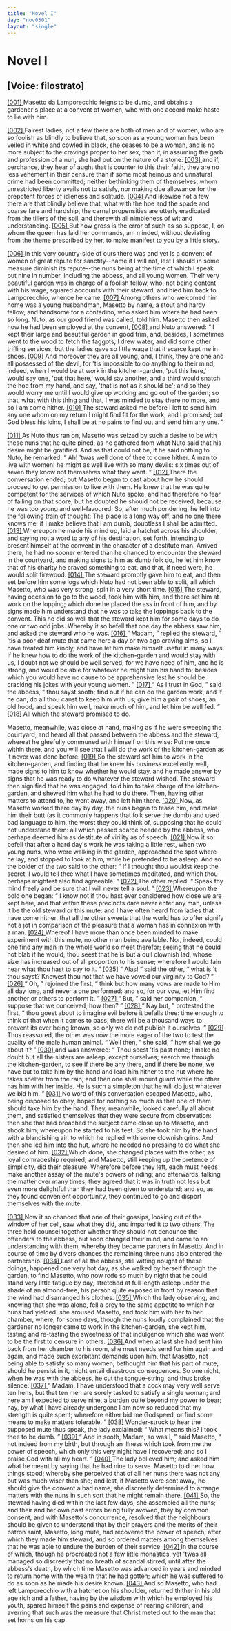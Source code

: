 ```yaml
---
title: "Novel I"
day: "nov0301"
layout: "single"
---
```

<div id="nov0301" type="novella" who="filostrato">
 <h1>
  Novel I
 </h1>
 <p>
  <h2>
   [Voice: filostrato]
  </h2>
 </p>
 <argument>
  <p>
   <a href="{{ site.baseurl }}itDecameron/nov0301#p03010001" id="p03010001">
    [001]
   </a>
   Masetto da Lamporecchio feigns to be dumb, and obtains
	a gardener's place at a convent of women, who with
	one accord make haste to lie with him.
  </p>
 </argument>
 <div3 type="commentary" who="filostrato">
  <p>
   <a href="{{ site.baseurl }}itDecameron/nov0301#p03010002" id="p03010002">
    [002]
   </a>
   Fairest
   ladies, not a few there are both of men and of women,
	who are so foolish as blindly to believe that, so soon as a young
	woman has been veiled in white and cowled in black, she ceases to
	be a woman, and is no more subject to the cravings proper to her
	sex, than if, in assuming the garb and profession of a nun, she had
	put on the nature of a stone:
   <a href="{{ site.baseurl }}itDecameron/nov0301#p03010003" id="p03010003">
    [003]
   </a>
   and if, perchance, they hear of aught
	that is counter to this their faith, they are no less vehement in their
	censure than if some most heinous and unnatural crime had been
	committed; neither bethinking them of themselves, whom unrestricted
	liberty avails not to satisfy, nor making due allowance for
	the prepotent forces of idleness and solitude.
   <a href="{{ site.baseurl }}itDecameron/nov0301#p03010004" id="p03010004">
    [004]
   </a>
   And likewise not a
	few there are that blindly believe that, what with the hoe and the
	spade and coarse fare and hardship, the carnal propensities are utterly
	eradicated from the tillers of the soil, and therewith all nimbleness of
	wit and understanding.
   <a href="{{ site.baseurl }}itDecameron/nov0301#p03010005" id="p03010005">
    [005]
   </a>
   But how gross is the error of such as so
	suppose, I, on whom the queen has laid her commands, am minded,
	without deviating from the theme prescribed by her, to make manifest
	to you by a little story.
  </p>
 </div3>
 <p>
  <a href="{{ site.baseurl }}itDecameron/nov0301#p03010006" id="p03010006">
   [006]
  </a>
  In this very country-side of ours there was and yet is a convent of
 women of great repute for sanctity--name it I will not, lest I should
 in some measure diminish its repute--the nuns being at the time of
 which I speak but nine in number, including the abbess, and all
 young women. Their very beautiful garden was in charge of a
 foolish fellow, who, not being content with his wage, squared
  accounts with their steward, and hied him back to Lamporecchio,
 whence he came.
  <a href="{{ site.baseurl }}itDecameron/nov0301#p03010007" id="p03010007">
   [007]
  </a>
  Among others who welcomed him home was a
 young husbandman, Masetto by name, a stout and hardy fellow, and
 handsome for a contadino, who asked him where he had been so
 long. Nuto, as our good friend was called, told him. Masetto
 then asked how he had been employed at the convent,
  <a href="{{ site.baseurl }}itDecameron/nov0301#p03010008" id="p03010008">
   [008]
  </a>
  and Nuto
 answered:
  <q direct="unspecified">
   I kept their large and beautiful garden in good trim,
 and, besides, I sometimes went to the wood to fetch the faggots, I
 drew water, and did some other trifling services; but the ladies gave
 so little wage that it scarce kept me in shoes.
   <a href="{{ site.baseurl }}itDecameron/nov0301#p03010009" id="p03010009">
    [009]
   </a>
   And moreover they
 are all young, and, I think, they are one and all possessed of the
 devil, for 'tis impossible to do anything to their mind; indeed, when
 I would be at work in the kitchen-garden, 'put this here,' would say
 one, 'put that here,' would say another, and a third would snatch
 the hoe from my hand, and say, 'that is not as it should be'; and
 so they would worry me until I would give up working and go out
 of the garden; so that, what with this thing and that, I was minded
 to stay there no more, and so I am come hither.
   <a href="{{ site.baseurl }}itDecameron/nov0301#p03010010" id="p03010010">
    [010]
   </a>
   The steward asked
 me before I left to send him any one whom on my return I might
 find fit for the work, and I promised; but God bless his loins, I
 shall be at no pains to find out and send him any one.
  </q>
 </p>
 <p>
  <a href="{{ site.baseurl }}itDecameron/nov0301#p03010011" id="p03010011">
   [011]
  </a>
  As Nuto thus ran on, Masetto was seized by such a desire to be
 with these nuns that he quite pined, as he gathered from what Nuto
 said that his desire might be gratified. And as that could not be,
 if he said nothing to Nuto, he remarked:
  <q direct="unspecified">
   Ah! 'twas well done
 of thee to come hither. A man to live with women! he might as
 well live with so many devils: six times out of seven they know not
 themselves what they want.
  </q>
  <a href="{{ site.baseurl }}itDecameron/nov0301#p03010012" id="p03010012">
   [012]
  </a>
  There the conversation ended; but
 Masetto began to cast about how he should proceed to get permission
 to live with them. He knew that he was quite competent for the
 services of which Nuto spoke, and had therefore no fear of failing on
 that score; but he doubted he should not be received, because he was
 too young and well-favoured. So, after much pondering, he fell into
 the following train of thought: The place is a long way off, and no
 one there knows me; if I make believe that I am dumb, doubtless
 I shall be admitted.
  <a href="{{ site.baseurl }}itDecameron/nov0301#p03010013" id="p03010013">
   [013]
  </a>
  Whereupon he made his mind up, laid a
 hatchet across his shoulder, and saying not a word to any of his
 destination, set forth, intending to present himself at the convent
  in the character of a destitute man. Arrived there, he had no
 sooner entered than he chanced to encounter the steward in the
 courtyard, and making signs to him as dumb folk do, he let him
 know that of his charity he craved something to eat, and that, if
 need were, he would split firewood.
  <a href="{{ site.baseurl }}itDecameron/nov0301#p03010014" id="p03010014">
   [014]
  </a>
  The steward promptly gave
 him to eat, and then set before him some logs which Nuto had not
 been able to split, all which Masetto, who was very strong, split
 in a very short time.
  <a href="{{ site.baseurl }}itDecameron/nov0301#p03010015" id="p03010015">
   [015]
  </a>
  The steward, having occasion to go to the
 wood, took him with him, and there set him at work on the lopping;
 which done he placed the ass in front of him, and by signs made him
 understand that he was to take the loppings back to the convent.
 This he did so well that the steward kept him for some days to do
 one or two odd jobs. Whereby it so befell that one day the abbess
 saw him, and asked the steward who he was.
  <a href="{{ site.baseurl }}itDecameron/nov0301#p03010016" id="p03010016">
   [016]
  </a>
  <q direct="unspecified">
   Madam,
  </q>
  replied
 the steward,
  <q direct="unspecified">
   'tis a poor deaf mute that came here a day or two
 ago craving alms, so I have treated him kindly, and have let him
 make himself useful in many ways. If he knew how to do the work
 of the kitchen-garden and would stay with us, I doubt not we should
 be well served; for we have need of him, and he is strong, and would
 be able for whatever he might turn his hand to; besides which you
 would have no cause to be apprehensive lest he should be cracking
 his jokes with your young women.
  </q>
  <a href="{{ site.baseurl }}itDecameron/nov0301#p03010017" id="p03010017">
   [017]
  </a>
  <q direct="unspecified">
   As I trust in God,
  </q>
  said the
 abbess,
  <q direct="unspecified">
   thou sayst sooth; find out if he can do the garden work,
 and if he can, do all thou canst to keep him with us; give him a
 pair of shoes, an old hood, and speak him well, make much of him,
 and let him be well fed.
  </q>
  <a href="{{ site.baseurl }}itDecameron/nov0301#p03010018" id="p03010018">
   [018]
  </a>
  All which the steward promised to do.
 </p>
 <p>
  Masetto, meanwhile, was close at hand, making as if he were
 sweeping the courtyard, and heard all that passed between the abbess
 and the steward, whereat he gleefully communed with himself on
 this wise: Put me once within there, and you will see that I will
 do the work of the kitchen-garden as it never was done before.
  <a href="{{ site.baseurl }}itDecameron/nov0301#p03010019" id="p03010019">
   [019]
  </a>
  So
 the steward set him to work in the kitchen-garden, and finding that
 he knew his business excellently well, made signs to him to know
 whether he would stay, and he made answer by signs that he was
 ready to do whatever the steward wished. The steward then signified
 that he was engaged, told him to take charge of the kitchen-garden,
 and shewed him what he had to do there. Then, having other
 matters to attend to, he went away, and left him there.
  <a href="{{ site.baseurl }}itDecameron/nov0301#p03010020" id="p03010020">
   [020]
  </a>
  Now, as
  Masetto worked there day by day, the nuns began to tease him, and
 make him their butt (as it commonly happens that folk serve the
 dumb) and used bad language to him, the worst they could think of,
 supposing that he could not understand them: all which passed
 scarce heeded by the abbess, who perhaps deemed him as destitute
 of virility as of speech.
  <a href="{{ site.baseurl }}itDecameron/nov0301#p03010021" id="p03010021">
   [021]
  </a>
  Now it so befell that after a hard day's
 work he was taking a little rest, when two young nuns, who were
 walking in the garden, approached the spot where he lay, and stopped
 to look at him, while he pretended to be asleep. And so the bolder
 of the two said to the other:
  <q direct="unspecified">
   If I thought thou wouldst keep the
 secret, I would tell thee what I have sometimes meditated, and which
 thou perhaps mightest also find agreeable.
  </q>
  <a href="{{ site.baseurl }}itDecameron/nov0301#p03010022" id="p03010022">
   [022]
  </a>
  The other replied:
  <q direct="unspecified">
   Speak thy mind freely and be sure that I will never tell a soul.
  </q>
  <a href="{{ site.baseurl }}itDecameron/nov0301#p03010023" id="p03010023">
   [023]
  </a>
  Whereupon the bold one began:
  <q direct="unspecified">
   I know not if thou hast ever
 considered how close we are kept here, and that within these precincts
 dare never enter any man, unless it be the old steward or
 this mute: and I have often heard from ladies that have come hither,
 that all the other sweets that the world has to offer signify not a jot
 in comparison of the pleasure that a woman has in connexion with
 a man.
   <a href="{{ site.baseurl }}itDecameron/nov0301#p03010024" id="p03010024">
    [024]
   </a>
   Whereof I have more than once been minded to make
 experiment with this mute, no other man being available. Nor,
 indeed, could one find any man in the whole world so meet therefor;
 seeing that he could not blab if he would; thou seest that he is but
 a dull clownish lad, whose size has increased out of all proportion
 to his sense; wherefore I would fain hear what thou hast to say to
 it.
  </q>
  <a href="{{ site.baseurl }}itDecameron/nov0301#p03010025" id="p03010025">
   [025]
  </a>
  <q direct="unspecified">
   Alas!
  </q>
  said the other,
  <q direct="unspecified">
   what is 't thou sayst? Knowest
 thou not that we have vowed our virginity to God?
  </q>
  <a href="{{ site.baseurl }}itDecameron/nov0301#p03010026" id="p03010026">
   [026]
  </a>
  <q direct="unspecified">
   Oh,
  </q>
  rejoined the first,
  <q direct="unspecified">
   think but how many vows are made to Him
 all day long, and never a one performed: and so, for our vow, let
 Him find another or others to perform it.
  </q>
  <a href="{{ site.baseurl }}itDecameron/nov0301#p03010027" id="p03010027">
   [027]
  </a>
  <q direct="unspecified">
   But,
  </q>
  said her companion,
  <q direct="unspecified">
   suppose that we conceived, how then?
  </q>
  <a href="{{ site.baseurl }}itDecameron/nov0301#p03010028" id="p03010028">
   [028]
  </a>
  <q direct="unspecified">
   Nay but,
  </q>
  protested the first,
  <q direct="unspecified">
   thou goest about to imagine evil before it befalls
 thee: time enough to think of that when it comes to pass; there
 will be a thousand ways to prevent its ever being known, so only
 we do not publish it ourselves.
  </q>
  <a href="{{ site.baseurl }}itDecameron/nov0301#p03010029" id="p03010029">
   [029]
  </a>
  Thus reassured, the other was now
 the more eager of the two to test the quality of the male human
 animal.
  <q direct="unspecified">
   Well then,
  </q>
  she said,
  <q direct="unspecified">
   how shall we go about it?
  </q>
  <a href="{{ site.baseurl }}itDecameron/nov0301#p03010030" id="p03010030">
   [030]
  </a>
  and
 was answered:
  <q direct="unspecified">
   Thou seest 'tis past none; I make no doubt but
   all the sisters are asleep, except ourselves; search we through the
 kitchen-garden, to see if there be any there, and if there be none,
 we have but to take him by the hand and lead him hither to the
 hut where he takes shelter from the rain; and then one shall
 mount guard while the other has him with her inside. He is such
 a simpleton that he will do just whatever we bid him.
  </q>
  <a href="{{ site.baseurl }}itDecameron/nov0301#p03010031" id="p03010031">
   [031]
  </a>
  No word
 of this conversation escaped Masetto, who, being disposed to obey,
 hoped for nothing so much as that one of them should take him
 by the hand. They, meanwhile, looked carefully all about them,
 and satisfied themselves that they were secure from observation:
 then she that had broached the subject came close up to Masetto,
 and shook him; whereupon he started to his feet. So she took
 him by the hand with a blandishing air, to which he replied with
 some clownish grins. And then she led him into the hut, where
 he needed no pressing to do what she desired of him.
  <a href="{{ site.baseurl }}itDecameron/nov0301#p03010032" id="p03010032">
   [032]
  </a>
  Which done,
 she changed places with the other, as loyal comradeship required;
 and Masetto, still keeping up the pretence of simplicity, did their
 pleasure. Wherefore before they left, each must needs make another
 assay of the mute's powers of riding; and afterwards, talking the
 matter over many times, they agreed that it was in truth not less
 but even more delightful than they had been given to understand;
 and so, as they found convenient opportunity, they continued to go
 and disport themselves with the mute.
 </p>
 <p>
  <a href="{{ site.baseurl }}itDecameron/nov0301#p03010033" id="p03010033">
   [033]
  </a>
  Now it so chanced that one of their gossips, looking out of the
 window of her cell, saw what they did, and imparted it to two
 others. The three held counsel together whether they should not
 denounce the offenders to the abbess, but soon changed their mind,
 and came to an understanding with them, whereby they became
 partners in Masetto. And in course of time by divers chances the
 remaining three nuns also entered the partnership.
  <a href="{{ site.baseurl }}itDecameron/nov0301#p03010034" id="p03010034">
   [034]
  </a>
  Last of all the
 abbess, still witting nought of these doings, happened one very hot
 day, as she walked by herself through the garden, to find Masetto,
 who now rode so much by night that he could stand very little
 fatigue by day, stretched at full length asleep under the shade of
 an almond-tree, his person quite exposed in front by reason that the
 wind had disarranged his clothes.
  <a href="{{ site.baseurl }}itDecameron/nov0301#p03010035" id="p03010035">
   [035]
  </a>
  Which the lady observing, and
 knowing that she was alone, fell a prey to the same appetite to
 which her nuns had yielded: she aroused Masetto, and took him
  with her to her chamber, where, for some days, though the nuns
 loudly complained that the gardener no longer came to work in the
 kitchen-garden, she kept him, tasting and re-tasting the sweetness
 of that indulgence which she was wont to be the first to censure
 in others.
  <a href="{{ site.baseurl }}itDecameron/nov0301#p03010036" id="p03010036">
   [036]
  </a>
  And when at last she had sent him back from her
 chamber to his room, she must needs send for him again and again,
 and made such exorbitant demands upon him, that Masetto, not being
 able to satisfy so many women, bethought him that his part of mute,
 should he persist in it, might entail disastrous consequences. So one
 night, when he was with the abbess, he cut the tongue-string, and
 thus broke silence:
  <a href="{{ site.baseurl }}itDecameron/nov0301#p03010037" id="p03010037">
   [037]
  </a>
  <q direct="unspecified">
   Madam, I have understood that a cock may
 very well serve ten hens, but that ten men are sorely tasked to satisfy
 a single woman; and here am I expected to serve nine, a burden
 quite beyond my power to bear; nay, by what I have already undergone
 I am now so reduced that my strength is quite spent; wherefore
 either bid me Godspeed, or find some means to make matters
 tolerable.
  </q>
  <a href="{{ site.baseurl }}itDecameron/nov0301#p03010038" id="p03010038">
   [038]
  </a>
  Wonder-struck to hear the supposed mute thus speak, the
 lady exclaimed:
  <q direct="unspecified">
   What means this? I took thee to be dumb.
  </q>
  <a href="{{ site.baseurl }}itDecameron/nov0301#p03010039" id="p03010039">
   [039]
  </a>
  <q direct="unspecified">
   And in sooth, Madam, so was I,
  </q>
  said Masetto,
  <q direct="unspecified">
   not indeed from
 my birth, but through an illness which took from me the power
 of speech, which only this very night have I recovered; and so I
 praise God with all my heart.
  </q>
  <a href="{{ site.baseurl }}itDecameron/nov0301#p03010040" id="p03010040">
   [040]
  </a>
  The lady believed him; and asked
 him what he meant by saying that he had nine to serve. Masetto
 told her how things stood; whereby she perceived that of all her
 nuns there was not any but was much wiser than she; and lest,
 if Masetto were sent away, he should give the convent a bad name,
 she discreetly determined to arrange matters with the nuns in such
 sort that he might remain there.
  <a href="{{ site.baseurl }}itDecameron/nov0301#p03010041" id="p03010041">
   [041]
  </a>
  So, the steward having died
 within the last few days, she assembled all the nuns; and their and
 her own past errors being fully avowed, they by common consent,
 and with Masetto's concurrence, resolved that the neighbours should
 be given to understand that by their prayers and the merits of their
 patron saint, Masetto, long mute, had recovered the power of speech;
 after which they made him steward, and so ordered matters among
 themselves that he was able to endure the burden of their service.
  <a href="{{ site.baseurl }}itDecameron/nov0301#p03010042" id="p03010042">
   [042]
  </a>
  In
 the course of which, though he procreated not a few little monastics,
 yet 'twas all managed so discreetly that no breath of scandal stirred,
 until after the abbess's death, by which time Masetto was advanced
  in years and minded to return home with the wealth that he had
 gotten; which he was suffered to do as soon as he made his desire
 known.
  <a href="{{ site.baseurl }}itDecameron/nov0301#p03010043" id="p03010043">
   [043]
  </a>
  And so Masetto, who had left Lamporecchio with a
 hatchet on his shoulder, returned thither in his old age rich and
 a father, having by the wisdom with which he employed his youth,
 spared himself the pains and expense of rearing children, and
 averring that such was the measure that Christ meted out to the
 man that set horns on his cap.
 </p>
</div>